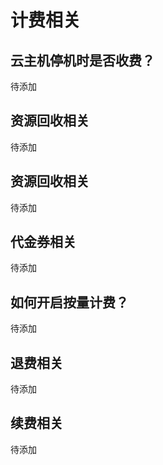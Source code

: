 # 计费相关
## 云主机停机时是否收费？
待添加

## 资源回收相关
待添加

## 资源回收相关
待添加

## 代金券相关 
待添加

## 如何开启按量计费？
待添加

## 退费相关
待添加
## 续费相关
待添加

